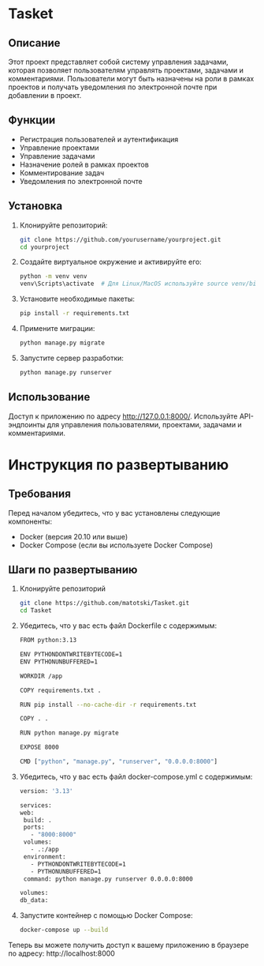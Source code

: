# Tasket

## Описание
Этот проект представляет собой систему управления задачами, которая позволяет пользователям управлять проектами, задачами и комментариями. Пользователи могут быть назначены на роли в рамках проектов и получать уведомления по электронной почте при добавлении в проект.
## Функции
- Регистрация пользователей и аутентификация
- Управление проектами
- Управление задачами
- Назначение ролей в рамках проектов
- Комментирование задач
- Уведомления по электронной почте

## Установка
1. Клонируйте репозиторий:
   ```bash
   git clone https://github.com/yourusername/yourproject.git
   cd yourproject
   
2. Создайте виртуальное окружение и активируйте его:
    ```bash
    python -m venv venv
    venv\Scripts\activate  # Для Linux/MacOS используйте source venv/bin/activate

3. Установите необходимые пакеты:
    ```bash
    pip install -r requirements.txt
   
4. Примените миграции:
    ```bash
    python manage.py migrate

5. Запустите сервер разработки:
    ```bash
    python manage.py runserver

## Использование
Доступ к приложению по адресу http://127.0.0.1:8000/. Используйте API-эндпоинты для управления пользователями, проектами, задачами и комментариями.

# Инструкция по развертыванию

## Требования

Перед началом убедитесь, что у вас установлены следующие компоненты:
- Docker (версия 20.10 или выше)
- Docker Compose (если вы используете Docker Compose)

## Шаги по развертыванию
1. Клонируйте репозиторий
   ```bash
   git clone https://github.com/matotski/Tasket.git
   cd Tasket
2. Убедитесь, что у вас есть файл Dockerfile с содержимым:
   ```bash
   FROM python:3.13

   ENV PYTHONDONTWRITEBYTECODE=1
   ENV PYTHONUNBUFFERED=1

   WORKDIR /app

   COPY requirements.txt .

   RUN pip install --no-cache-dir -r requirements.txt

   COPY . .

   RUN python manage.py migrate

   EXPOSE 8000

   CMD ["python", "manage.py", "runserver", "0.0.0.0:8000"]
3. Убедитесь, что у вас есть файл docker-compose.yml с содержимым:
   ```bash
   version: '3.13'

   services:
   web:
    build: .
    ports:
      - "8000:8000"
    volumes:
      - .:/app
    environment:
      - PYTHONDONTWRITEBYTECODE=1
      - PYTHONUNBUFFERED=1
    command: python manage.py runserver 0.0.0.0:8000

   volumes:
   db_data:
4. Запустите контейнер с помощью Docker Compose:
   ```bash
   docker-compose up --build
Теперь вы можете получить доступ к вашему приложению в браузере по адресу:
http://localhost:8000